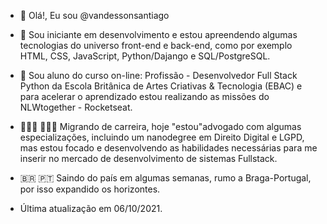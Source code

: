 
- 👋 Olá!, Eu sou @vandessonsantiago
- 👀 Sou iniciante em desenvolvimento e estou apreendendo algumas tecnologias do universo front-end e back-end, como por exemplo HTML, CSS, JavaScript, Python/Dajango e SQL/PostgreSQL.
- 🌱 Sou aluno do curso on-line: Profissão - Desenvolvedor Full Stack Python da Escola Britânica de Artes Criativas & Tecnologia (EBAC) e para acelerar o aprendizado estou realizando as missões do NLWtogether - Rocketseat.
- 👨🏽‍⚖️ 👨🏽‍💻 Migrando de carreira, hoje "estou"advogado com algumas especializações, incluindo um nanodegree em Direito Digital e LGPD, mas estou focado e desenvolvendo as habilidades necessárias para me inserir no mercado de desenvolvimento de sistemas Fullstack.
-  🇧🇷 🇵🇹 Saindo do país em algumas semanas, rumo a Braga-Portugal, por isso expandido os horizontes.

- Última atualização em 06/10/2021.
